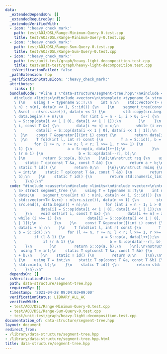```yaml
---
data:
  _extendedDependsOn: []
  _extendedRequiredBy: []
  _extendedVerifiedWith:
  - icon: ':heavy_check_mark:'
    path: test/AOJ/DSL/Range-Minimum-Query-0.test.cpp
    title: test/AOJ/DSL/Range-Minimum-Query-0.test.cpp
  - icon: ':heavy_check_mark:'
    path: test/AOJ/DSL/Range-Sum-Query-0.test.cpp
    title: test/AOJ/DSL/Range-Sum-Query-0.test.cpp
  - icon: ':heavy_check_mark:'
    path: test/unit-test/graph/heavy-light-decomposition.test.cpp
    title: test/unit-test/graph/heavy-light-decomposition.test.cpp
  _isVerificationFailed: false
  _pathExtension: hpp
  _verificationStatusIcon: ':heavy_check_mark:'
  attributes:
    links: []
  bundledCode: "#line 1 \"data-structure/segment-tree.hpp\"\n#include <cassert>\n\
    #include <limits>\n#include <vector>\n\ntemplate <typename S> struct segment_tree\
    \ {\n    using T = typename S::T;\n    int n;\n    std::vector<T> data;\n    segment_tree(int\
    \ n) : n(n), data(n << 1, S::id()) {\n    }\n    segment_tree(const std::vector<T>\
    \ &src) : n(src.size()), data(n << 1) {\n        std::copy(src.begin(), src.end(),\
    \ data.begin() + n);\n        for (int i = n - 1; i > 0; i--) {\n            data[i]\
    \ = S::op(data[i << 1 | 0], data[i << 1 | 1]);\n        }\n    }\n    void set(int\
    \ i, const T &x) {\n        data[i += n] = x;\n        while (i >>= 1) {\n   \
    \         data[i] = S::op(data[i << 1 | 0], data[i << 1 | 1]);\n        }\n  \
    \  }\n    const T &operator[](int i) const {\n        return data[i + n];\n  \
    \  }\n    T fold(int l, int r) const {\n        T a = S::id(), b = S::id();\n\
    \        for (l += n, r += n; l < r; l >>= 1, r >>= 1) {\n            if (l &\
    \ 1) {\n                a = S::op(a, data[l++]);\n            }\n            if\
    \ (r & 1) {\n                b = S::op(data[--r], b);\n            }\n       \
    \ }\n        return S::op(a, b);\n    }\n};\n\nstruct rsq {\n    using T = int;\n\
    \    static T op(const T &a, const T &b) {\n        return a + b;\n    }\n   \
    \ static T id() {\n        return 0;\n    }\n};\n\nstruct rminq {\n    using T\
    \ = int;\n    static T op(const T &a, const T &b) {\n        return std::min(a,\
    \ b);\n    }\n    static T id() {\n        return std::numeric_limits<T>::max();\n\
    \    }\n};\n"
  code: "#include <cassert>\n#include <limits>\n#include <vector>\n\ntemplate <typename\
    \ S> struct segment_tree {\n    using T = typename S::T;\n    int n;\n    std::vector<T>\
    \ data;\n    segment_tree(int n) : n(n), data(n << 1, S::id()) {\n    }\n    segment_tree(const\
    \ std::vector<T> &src) : n(src.size()), data(n << 1) {\n        std::copy(src.begin(),\
    \ src.end(), data.begin() + n);\n        for (int i = n - 1; i > 0; i--) {\n \
    \           data[i] = S::op(data[i << 1 | 0], data[i << 1 | 1]);\n        }\n\
    \    }\n    void set(int i, const T &x) {\n        data[i += n] = x;\n       \
    \ while (i >>= 1) {\n            data[i] = S::op(data[i << 1 | 0], data[i << 1\
    \ | 1]);\n        }\n    }\n    const T &operator[](int i) const {\n        return\
    \ data[i + n];\n    }\n    T fold(int l, int r) const {\n        T a = S::id(),\
    \ b = S::id();\n        for (l += n, r += n; l < r; l >>= 1, r >>= 1) {\n    \
    \        if (l & 1) {\n                a = S::op(a, data[l++]);\n            }\n\
    \            if (r & 1) {\n                b = S::op(data[--r], b);\n        \
    \    }\n        }\n        return S::op(a, b);\n    }\n};\n\nstruct rsq {\n  \
    \  using T = int;\n    static T op(const T &a, const T &b) {\n        return a\
    \ + b;\n    }\n    static T id() {\n        return 0;\n    }\n};\n\nstruct rminq\
    \ {\n    using T = int;\n    static T op(const T &a, const T &b) {\n        return\
    \ std::min(a, b);\n    }\n    static T id() {\n        return std::numeric_limits<T>::max();\n\
    \    }\n};\n"
  dependsOn: []
  isVerificationFile: false
  path: data-structure/segment-tree.hpp
  requiredBy: []
  timestamp: '2021-04-28 09:04:03+09:00'
  verificationStatus: LIBRARY_ALL_AC
  verifiedWith:
  - test/AOJ/DSL/Range-Minimum-Query-0.test.cpp
  - test/AOJ/DSL/Range-Sum-Query-0.test.cpp
  - test/unit-test/graph/heavy-light-decomposition.test.cpp
documentation_of: data-structure/segment-tree.hpp
layout: document
redirect_from:
- /library/data-structure/segment-tree.hpp
- /library/data-structure/segment-tree.hpp.html
title: data-structure/segment-tree.hpp
---
```

